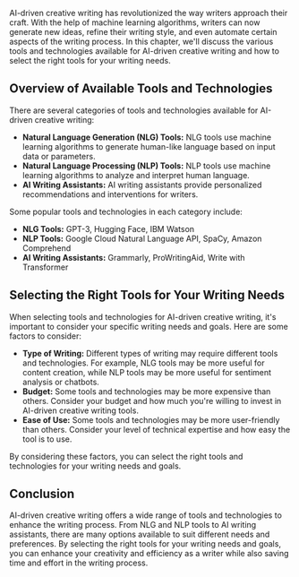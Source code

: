 
AI-driven creative writing has revolutionized the way writers approach their craft. With the help of machine learning algorithms, writers can now generate new ideas, refine their writing style, and even automate certain aspects of the writing process. In this chapter, we'll discuss the various tools and technologies available for AI-driven creative writing and how to select the right tools for your writing needs.

Overview of Available Tools and Technologies
--------------------------------------------

There are several categories of tools and technologies available for AI-driven creative writing:

* **Natural Language Generation (NLG) Tools:** NLG tools use machine learning algorithms to generate human-like language based on input data or parameters.
* **Natural Language Processing (NLP) Tools:** NLP tools use machine learning algorithms to analyze and interpret human language.
* **AI Writing Assistants:** AI writing assistants provide personalized recommendations and interventions for writers.

Some popular tools and technologies in each category include:

* **NLG Tools:** GPT-3, Hugging Face, IBM Watson
* **NLP Tools:** Google Cloud Natural Language API, SpaCy, Amazon Comprehend
* **AI Writing Assistants:** Grammarly, ProWritingAid, Write with Transformer

Selecting the Right Tools for Your Writing Needs
------------------------------------------------

When selecting tools and technologies for AI-driven creative writing, it's important to consider your specific writing needs and goals. Here are some factors to consider:

* **Type of Writing:** Different types of writing may require different tools and technologies. For example, NLG tools may be more useful for content creation, while NLP tools may be more useful for sentiment analysis or chatbots.
* **Budget:** Some tools and technologies may be more expensive than others. Consider your budget and how much you're willing to invest in AI-driven creative writing tools.
* **Ease of Use:** Some tools and technologies may be more user-friendly than others. Consider your level of technical expertise and how easy the tool is to use.

By considering these factors, you can select the right tools and technologies for your writing needs and goals.

Conclusion
----------

AI-driven creative writing offers a wide range of tools and technologies to enhance the writing process. From NLG and NLP tools to AI writing assistants, there are many options available to suit different needs and preferences. By selecting the right tools for your writing needs and goals, you can enhance your creativity and efficiency as a writer while also saving time and effort in the writing process.
